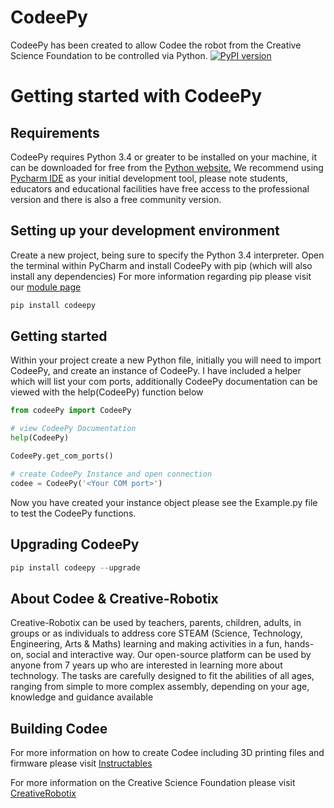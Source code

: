 # CodeePy

CodeePy has been created to allow Codee the robot from the Creative Science Foundation to be controlled via Python.
[![PyPI version](https://badge.fury.io/py/codeepy.svg)](https://badge.fury.io/py/codeepy)

# Getting started with CodeePy

## Requirements
CodeePy requires Python 3.4 or greater to be installed on your machine, it can be downloaded for free from the [Python website.](https://www.python.org/downloads/)
We recommend using [Pycharm IDE](https://www.jetbrains.com/pycharm/download/#section=windows) as your initial development tool, please note students, educators and educational facilities have free access to the professional version and there is also a free community version.

## Setting up your development environment
Create a new project, being sure to specify the Python 3.4 interpreter.
Open the terminal within PyCharm and install CodeePy with pip (which will also install any dependencies)
For more information regarding pip please visit our [module page](https://pypi.org/project/codeepy/)

```python
pip install codeepy
```

## Getting started
Within your project create a new Python file, initially you will need to import CodeePy, and create an instance of CodeePy.
I have included a helper which will list your com ports, additionally CodeePy documentation can be viewed with the help(CodeePy) function below

```python
from codeePy import CodeePy

# view CodeePy Documentation
help(CodeePy)

CodeePy.get_com_ports()

# create CodeePy Instance and open connection
codee = CodeePy('<Your COM port>')
```

Now you have created your instance object please see the Example.py file to test the CodeePy functions.


## Upgrading CodeePy

```python
pip install codeepy --upgrade
```


## About Codee & Creative-Robotix
Creative-Robotix can be used by teachers, parents, children, adults, in groups or as
individuals to address core STEAM (Science, Technology, Engineering, Arts & Maths) learning
and making activities in a fun, hands-on, social and interactive way. Our open-source
platform can be used by anyone from 7 years up who are interested in learning more about
technology. The tasks are carefully designed to fit the abilities of all ages, ranging from
simple to more complex assembly, depending on your age, knowledge and guidance
available

## Building Codee
For more information on how to create Codee including 3D printing files and firmware please visit [Instructables](https://www.instructables.com/id/Creative-Robotix-Educational-Platform-Codee-Robee-/)

For more information on the Creative Science Foundation please visit [CreativeRobotix](https://creative-science.org/partnerships/creative-robotix/)

				
